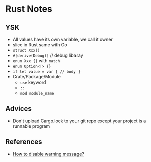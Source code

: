 # Rust Notes

## YSK

- All values have its own variable, we call it owner
- slice in Rust same with Go
- `struct Xxx()`
- `#[derive(Debug)]` // debug libaray
- `enum Xxx {}` with `match`
- `enum Option<T> {}`
- `if let value = var { // body }`
- Crate/Package/Module
  - `use` keyword
  - `::`
  - `mod module_name`



## Advices

- Don't upload Cargo.lock to your git repo except your project is a runnable program



## References

- [How to disable warning message?](https://stackoverflow.com/questions/25877285/how-to-disable-unused-code-warnings-in-rust)
